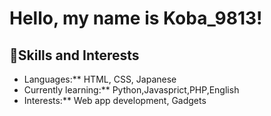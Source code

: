 # Hello, my name is Koba_9813! 

## 🔧Skills and Interests  
- Languages:** HTML, CSS, Japanese
- Currently learning:** Python,Javasprict,PHP,English
- Interests:** Web app development, Gadgets
<!---
koba9813/koba9813 is a ✨ special ✨ repository because its `README.md` (this file) appears on your GitHub profile.
You can click the Preview link to take a look at your changes.
--->
